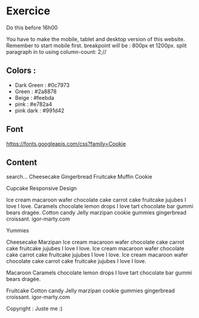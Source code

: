 # Exercice

Do this before 16h00

You have to make the mobile, tablet and desktop version of this website.
Remember to start mobile first.
breakpoint will be : 800px et 1200px.
split paragraph in to using column-count: 2;//

## Colors :

- Dark Green : #0c7973
- Green : #2a8878
- Beige : #feebda
- pink : #e782a4
- pink dark : #991d42

## Font

https://fonts.googleapis.com/css?family=Cookie

## Content

search...
Cheesecake Gingerbread Fruitcake Muffin Cookie

Cupcake Responsive Design

Ice cream macaroon wafer chocolate cake carrot cake fruitcake jujubes I love I love. Caramels chocolate lemon drops I love tart chocolate bar gummi bears dragée. Cotton candy Jelly marzipan cookie gummies gingerbread croissant. igor-marty.com

Yummies

Cheesecake Marzipan
Ice cream macaroon wafer chocolate cake carrot cake fruitcake jujubes I love I love. Ice cream macaroon wafer chocolate cake carrot cake fruitcake jujubes I love I love. Ice cream macaroon wafer chocolate cake carrot cake fruitcake jujubes I love I love.

Macaroon
Caramels chocolate lemon drops I love tart chocolate bar gummi bears dragée.

Fruitcake
Cotton candy Jelly marzipan cookie gummies gingerbread croissant. igor-marty.com

Copyright : Juste me :)

